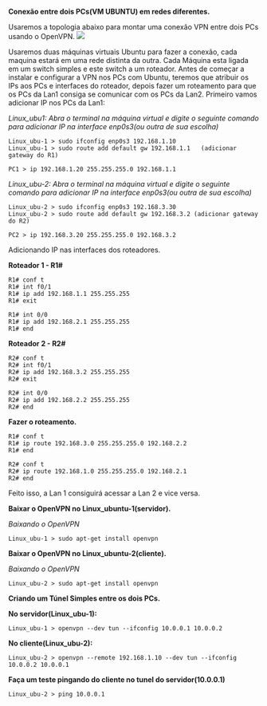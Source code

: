 **Conexão entre dois PCs(VM UBUNTU) em redes diferentes.**

Usaremos a topologia abaixo para montar uma conexão VPN entre dois PCs usando o OpenVPN.
![](https://uploaddeimagens.com.br/images/001/250/977/original/VPN_TOPOLOGIAt.png?1516038467)

Usaremos duas máquinas virtuais Ubuntu para fazer a conexão, cada maquina estará em uma rede distinta da outra. Cada Máquina esta ligada em um switch simples e este switch a um roteador. Antes de começar a instalar e configurar a VPN nos PCs com Ubuntu, teremos que atribuir os IPs aos PCs e interfaces do roteador, depois fazer um roteamento para que os PCs da Lan1 consiga se comunicar com os PCs da Lan2.
Primeiro vamos adicionar IP nos PCs da Lan1:

*Linux_ubu1: Abra o terminal na máquina virtual e digite o seguinte comando para adicionar IP na interface enp0s3(ou outra de sua escolha)*

	Linux_ubu-1 > sudo ifconfig enp0s3 192.168.1.10
	Linux_ubu-1 > sudo route add default gw 192.168.1.1   (adicionar gateway do R1)

	PC1 > ip 192.168.1.20 255.255.255.0 192.168.1.1

*Linux_ubu-2: Abra o terminal na máquina virtual e digite o seguinte comando para adicionar IP na interface enp0s3(ou outra de sua escolha)*
	
	Linux_ubu-2 > sudo ifconfig enp0s3 192.168.3.30
	Linux_ubu-2 > sudo route add default gw 192.168.3.2 (adicionar gateway do R2)
	
	PC2 > ip 192.168.3.20 255.255.255.0 192.168.3.2

Adicionando IP nas interfaces dos roteadores.

**Roteador 1 - R1#**

	R1# conf t
	R1# int f0/1
	R1# ip add 192.168.1.1 255.255.255
	R1# exit

	R1# int 0/0
	R1# ip add 192.168.2.1 255.255.255
	R1# end

**Roteador 2 - R2#**

	R2# conf t
	R2# int f0/1
	R2# ip add 192.168.3.2 255.255.255
	R2# exit

	R2# int 0/0
	R2# ip add 192.168.2.2 255.255.255
	R2# end

**Fazer o roteamento.**

	R1# conf t
	R1# ip route 192.168.3.0 255.255.255.0 192.168.2.2
	R1# end

	R2# conf t
	R2# ip route 192.168.1.0 255.255.255.0 192.168.2.1
	R2# end

Feito isso, a Lan 1 consiguirá acessar a Lan 2 e vice versa.

**Baixar o OpenVPN no Linux_ubuntu-1(servidor).**

*Baixando o OpenVPN*

	Linux_ubu-1 > sudo apt-get install openvpn

**Baixar o OpenVPN no Linux_ubuntu-2(cliente).**

*Baixando o OpenVPN*
	
	Linux_ubu-2 > sudo apt-get install openvpn

**Criando um Túnel Simples entre os dois PCs.**

**No servidor(Linux_ubu-1):**

	Linux_ubu-1 > openvpn --dev tun --ifconfig 10.0.0.1 10.0.0.2

**No cliente(Linux_ubu-2):**
	
	Linux_ubu-2 > openvpn --remote 192.168.1.10 --dev tun --ifconfig 10.0.0.2 10.0.0.1

**Faça um teste pingando do cliente no tunel do servidor(10.0.0.1)**

	Linux_ubu-2 > ping 10.0.0.1
